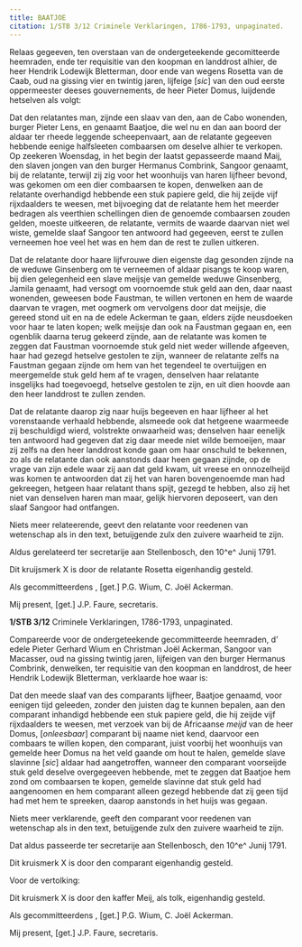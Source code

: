 ```yaml
---
title: BAATJOE
citation: 1/STB 3/12 Criminele Verklaringen, 1786-1793, unpaginated.
---
```


Relaas gegeeven, ten overstaan van de ondergeteekende gecomitteerde heemraden, ende ter requisitie van den koopman en landdrost alhier, de heer Hendrik Lodewijk Bletterman, door ende van wegens Rosetta van de Caab, oud na gissing vier en twintig jaren, lijfeige \[*sic*\] van den oud eerste oppermeester deeses gouvernements, de heer Pieter Domus, luijdende hetselven als volgt:

Dat den relatantes man, zijnde een slaav van den, aan de Cabo wonenden, burger Pieter Lens, en genaamt Baatjoe, die wel nu en dan aan boord der aldaar ter rheede leggende scheepenvaart, aan de relatante gegeeven hebbende eenige halfsleeten combaarsen om deselve alhier te verkopen. Op zeekeren Woensdag, in het begin der laatst gepasseerde maand Maij, den slaven jongen van den burger Hermanus Combrink, Sangoor genaamt, bij de relatante, terwijl zij zig voor het woonhuijs van haren lijfheer bevond, was gekomen om een dier combaarsen te kopen, denwelken aan de relatante overhandigd hebbende een stuk papiere geld, die hij zeijde vijf rijxdaalders te weesen, met bijvoeging dat de relatante hem het meerder bedragen als veerthien schellingen dien de genoemde combaarsen zouden gelden, moeste uitkeeren, de relatante, vermits de waarde daarvan niet wel wiste, gemelde slaaf Sangoor ten antwoord had gegeeven, eerst te zullen verneemen hoe veel het was en hem dan de rest te zullen uitkeren.

Dat de relatante door haare lijfvrouwe dien eigenste dag gesonden zijnde na de weduwe Ginsenberg om te verneemen of aldaar pisangs te koop waren, bij dien gelegenheid een slave meijsje van gemelde weduwe Ginsenberg, Jamila genaamt, had versogt om voornoemde stuk geld aan den, daar naast wonenden, geweesen bode Faustman, te willen vertonen en hem de waarde daarvan te vragen, met oogmerk om vervolgens door dat meijsje, die gereed stond uit en na de edele Ackerman te gaan, elders zijde neusdoeken voor haar te laten kopen; welk meijsje dan ook na Faustman gegaan en, een ogenblik daarna terug gekeerd zijnde, aan de relatante was komen te zeggen dat Faustman voornoemde stuk geld niet weder willende afgeeven, haar had gezegd hetselve gestolen te zijn, wanneer de relatante zelfs na Faustman gegaan zijnde om hem van het tegendeel te overtuijgen en meergemelde stuk geld hem af te vragen, denselven haar relatante insgelijks had toegevoegd, hetselve gestolen te zijn, en uit dien hoovde aan den heer landdrost te zullen zenden.

Dat de relatante daarop zig naar huijs begeeven en haar lijfheer al het vorenstaande verhaald hebbende, alsmeede ook dat hetgeene waarmeede zij beschuldigd wierd, volstrekte onwaarheid was; denselven haar eenelijk ten antwoord had gegeven dat zig daar meede niet wilde bemoeijen, maar zij zelfs na den heer landdrost konde gaan om haar onschuld te bekennen, zo als de relatante dan ook aanstonds daar heen gegaan zijnde, op de vrage van zijn edele waar zij aan dat geld kwam, uit vreese en onnozelheijd was komen te antwoorden dat zij het van haren bovengenoemde man had gekreegen, hetgeen haar relatant thans spijt, gezegd te hebben, also zij het niet van denselven haren man maar, gelijk hiervoren deposeert, van den slaaf Sangoor had ontfangen.

Niets meer relateerende, geevt den relatante voor reedenen van wetenschap als in den text, betuijgende zulx den zuivere waarheid te zijn.

Aldus gerelateerd ter secretarije aan Stellenbosch, den 10^e^ Junij 1791.

Dit kruijsmerk X is door de relatante Rosetta eigenhandig gesteld.

Als gecommitteerdens , \[get.\] P.G. Wium, C. Joël Ackerman.

Mij present, \[get.\] J.P. Faure, secretaris.

**1/STB 3/12** Criminele Verklaringen, 1786-1793, unpaginated.

Compareerde voor de ondergeteekende gecommitteerde heemraden, d’ edele Pieter Gerhard Wium en Christman Joël Ackerman, Sangoor van Macasser, oud na gissing twintig jaren, lijfeigen van den burger Hermanus Combrink, denwelken, ter requisitie van den koopman en landdrost, de heer Hendrik Lodewijk Bletterman, verklaarde hoe waar is:

Dat den meede slaaf van des comparants lijfheer, Baatjoe genaamd, voor eenigen tijd geleeden, zonder den juisten dag te kunnen bepalen, aan den comparant inhandigd hebbende een stuk papiere geld, die hij zeijde vijf rijxdaalders te weesen, met verzoek van bij de Africaanse *meijd* van de heer Domus, \[*onleesbaar*\] comparant bij naame niet kend, daarvoor een combaars te willen kopen, den comparant, juist voorbij het woonhuijs van gemelde heer Domus na het veld gaande om hout te halen, gemelde slave slavinne \[*sic*\] aldaar had aangetroffen, wanneer den comparant voorseijde stuk geld deselve overgegeeven hebbende, met te zeggen dat Baatjoe hem zond om combaarsen te kopen, gemelde slavinne dat stuk geld had aangenoomen en hem comparant alleen gezegd hebbende dat zij geen tijd had met hem te spreeken, daarop aanstonds in het huijs was gegaan.

Niets meer verklarende, geeft den comparant voor reedenen van wetenschap als in den text, betuijgende zulx den zuivere waarheid te zijn.

Dat aldus passeerde ter secretarije aan Stellenbosch, den 10^e^ Junij 1791.

Dit kruismerk X is door den comparant eigenhandig gesteld.

Voor de vertolking:

Dit kruismerk X is door den kaffer Meij, als tolk, eigenhandig gesteld.

Als gecommitteerdens , \[get.\] P.G. Wium, C. Joël Ackerman.

Mij present, \[get.\] J.P. Faure, secretaris.